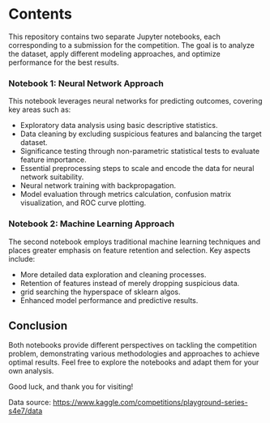 # Contents

This repository contains two separate Jupyter notebooks, each corresponding to a submission for the competition. The goal is to analyze the dataset, apply different modeling approaches, and optimize performance for the best results.

### Notebook 1: Neural Network Approach
This notebook leverages neural networks for predicting outcomes, covering key areas such as:

- Exploratory data analysis using basic descriptive statistics.
- Data cleaning by excluding suspicious features and balancing the target dataset.
- Significance testing through non-parametric statistical tests to evaluate feature importance.
- Essential preprocessing steps to scale and encode the data for neural network suitability.
- Neural network training with backpropagation.
- Model evaluation through metrics calculation, confusion matrix visualization, and ROC curve plotting.

### Notebook 2: Machine Learning Approach
The second notebook employs traditional machine learning techniques and places greater emphasis on feature retention and selection. Key aspects include:

- More detailed data exploration and cleaning processes.
- Retention of features instead of merely dropping suspicious data.
- grid searching the hyperspace of sklearn algos.
- Enhanced model performance and predictive results.

## Conclusion
Both notebooks provide different perspectives on tackling the competition problem, demonstrating various methodologies and approaches to achieve optimal results. Feel free to explore the notebooks and adapt them for your own analysis.

Good luck, and thank you for visiting!

Data source: https://www.kaggle.com/competitions/playground-series-s4e7/data
